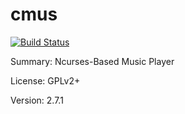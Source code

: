 # cmus

[![Build Status](https://travis-ci.org/UnitedRPMs/cmus.svg?branch=master)](https://travis-ci.org/UnitedRPMs/cmus)

Summary:        Ncurses-Based Music Player

License:        GPLv2+

Version:        2.7.1
